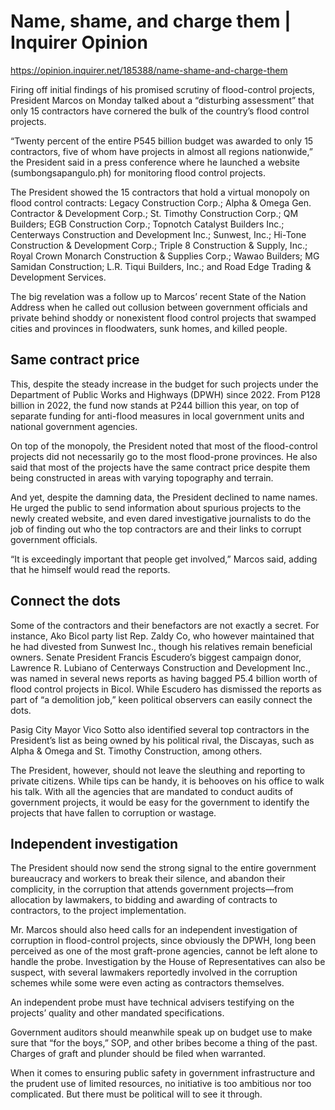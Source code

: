 # Name, shame, and charge them | Inquirer Opinion

https://opinion.inquirer.net/185388/name-shame-and-charge-them



Firing off initial findings of his promised scrutiny of flood-control projects, President Marcos on Monday talked about a “disturbing assessment” that only 15 contractors have cornered the bulk of the country’s flood control projects.

“Twenty percent of the entire P545 billion budget was awarded to only 15 contractors, five of whom have projects in almost all regions nationwide,” the President said in a press conference where he launched a website (sumbongsapangulo.ph) for monitoring flood control projects.

The President showed the 15 contractors that hold a virtual monopoly on flood control contracts: Legacy Construction Corp.; Alpha & Omega Gen. Contractor & Development Corp.; St. Timothy Construction Corp.; QM Builders; EGB Construction Corp.; Topnotch Catalyst Builders Inc.; Centerways Construction and Development Inc.; Sunwest, Inc.; Hi-Tone Construction & Development Corp.; Triple 8 Construction & Supply, Inc.; Royal Crown Monarch Construction & Supplies Corp.; Wawao Builders; MG Samidan Construction; L.R. Tiqui Builders, Inc.; and Road Edge Trading & Development Services.

The big revelation was a follow up to Marcos’ recent State of the Nation Address when he called out collusion between government officials and private behind shoddy or nonexistent flood control projects that swamped cities and provinces in floodwaters, sunk homes, and killed people.



##  Same contract price



This, despite the steady increase in the budget for such projects under the Department of Public Works and Highways (DPWH) since 2022. From P128 billion in 2022, the fund now stands at P244 billion this year, on top of separate funding for anti-flood measures in local government units and national government agencies.

On top of the monopoly, the President noted that most of the flood-control projects did not necessarily go to the most flood-prone provinces. He also said that most of the projects have the same contract price despite them being constructed in areas with varying topography and terrain.

And yet, despite the damning data, the President declined to name names. He urged the public to send information about spurious projects to the newly created website, and even dared investigative journalists to do the job of finding out who the top contractors are and their links to corrupt government officials.

“It is exceedingly important that people get involved,” Marcos said, adding that he himself would read the reports.



##  Connect the dots



Some of the contractors and their benefactors are not exactly a secret. For instance, Ako Bicol party list Rep. Zaldy Co, who however maintained that he had divested from Sunwest Inc., though his relatives remain beneficial owners. Senate President Francis Escudero’s biggest campaign donor, Lawrence R. Lubiano of Centerways Construction and Development Inc., was named in several news reports as having bagged P5.4 billion worth of flood control projects in Bicol. While Escudero has dismissed the reports as part of “a demolition job,” keen political observers can easily connect the dots.

Pasig City Mayor Vico Sotto also identified several top contractors in the President’s list as being owned by his political rival, the Discayas, such as Alpha & Omega and St. Timothy Construction, among others.

The President, however, should not leave the sleuthing and reporting to private citizens. While tips can be handy, it is behooves on his office to walk his talk. With all the agencies that are mandated to conduct audits of government projects, it would be easy for the government to identify the projects that have fallen to corruption or wastage.



##  Independent investigation



The President should now send the strong signal to the entire government bureaucracy and workers to break their silence, and abandon their complicity, in the corruption that attends government projects—from allocation by lawmakers, to bidding and awarding of contracts to contractors, to the project implementation.

Mr. Marcos should also heed calls for an independent investigation of corruption in flood-control projects, since obviously the DPWH, long been perceived as one of the most graft-prone agencies, cannot be left alone to handle the probe. Investigation by the House of Representatives can also be suspect, with several lawmakers reportedly involved in the corruption schemes while some were even acting as contractors themselves.

An independent probe must have technical advisers testifying on the projects’ quality and other mandated specifications.

Government auditors should meanwhile speak up on budget use to make sure that “for the boys,” SOP, and other bribes become a thing of the past. Charges of graft and plunder should be filed when warranted.

When it comes to ensuring public safety in government infrastructure and the prudent use of limited resources, no initiative is too ambitious nor too complicated. But there must be political will to see it through.